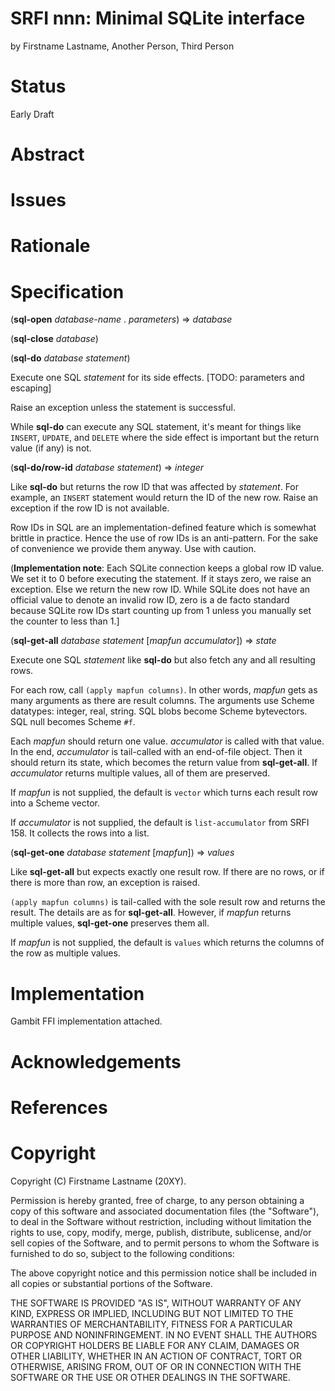# SRFI nnn: Minimal SQLite interface

by Firstname Lastname, Another Person, Third Person

# Status

Early Draft

# Abstract

# Issues

# Rationale

# Specification

(**sql-open** _database-name_ . _parameters_) => _database_

(**sql-close** _database_)

(**sql-do** _database_ _statement_)

Execute one SQL _statement_ for its side effects. [TODO: parameters and escaping]

Raise an exception unless the statement is successful.

While **sql-do** can execute any SQL statement, it's meant for things
like `INSERT`, `UPDATE`, and `DELETE` where the side effect is
important but the return value (if any) is not.

(**sql-do/row-id** _database_ _statement_) => _integer_

Like **sql-do** but returns the row ID that was affected by
_statement_. For example, an `INSERT` statement would return the ID of
the new row. Raise an exception if the row ID is not available.

Row IDs in SQL are an implementation-defined feature which is somewhat
brittle in practice. Hence the use of row IDs is an anti-pattern. For
the sake of convenience we provide them anyway. Use with caution.

(**Implementation note**: Each SQLite connection keeps a global row ID
value. We set it to 0 before executing the statement. If it stays
zero, we raise an exception. Else we return the new row ID. While
SQLite does not have an official value to denote an invalid row ID,
zero is a de facto standard because SQLite row IDs start counting up
from 1 unless you manually set the counter to less than 1.]

(**sql-get-all** _database_ _statement_ [_mapfun_ _accumulator_]) => _state_

Execute one SQL _statement_ like **sql-do** but also fetch any and all
resulting rows.

For each row, call `(apply mapfun columns)`. In other words, _mapfun_
gets as many arguments as there are result columns. The arguments use
Scheme datatypes: integer, real, string. SQL blobs become Scheme
bytevectors. SQL null becomes Scheme `#f`.

Each _mapfun_ should return one value. _accumulator_ is called with
that value. In the end, _accumulator_ is tail-called with an
end-of-file object. Then it should return its state, which becomes the
return value from **sql-get-all**. If _accumulator_ returns multiple
values, all of them are preserved.

If _mapfun_ is not supplied, the default is `vector` which turns each
result row into a Scheme vector.

If _accumulator_ is not supplied, the default is `list-accumulator`
from SRFI 158. It collects the rows into a list.

(**sql-get-one** _database_ _statement_ [_mapfun_]) => _values_

Like **sql-get-all** but expects exactly one result row. If there are
no rows, or if there is more than row, an exception is raised.

`(apply mapfun columns)` is tail-called with the sole result row and
returns the result. The details are as for **sql-get-all**. However,
if _mapfun_ returns multiple values, **sql-get-one** preserves them
all.

If _mapfun_ is not supplied, the default is `values` which returns the
columns of the row as multiple values.

# Implementation

Gambit FFI implementation attached.

# Acknowledgements

# References

# Copyright

Copyright (C) Firstname Lastname (20XY).

Permission is hereby granted, free of charge, to any person obtaining
a copy of this software and associated documentation files (the
"Software"), to deal in the Software without restriction, including
without limitation the rights to use, copy, modify, merge, publish,
distribute, sublicense, and/or sell copies of the Software, and to
permit persons to whom the Software is furnished to do so, subject to
the following conditions:

The above copyright notice and this permission notice shall be
included in all copies or substantial portions of the Software.

THE SOFTWARE IS PROVIDED "AS IS", WITHOUT WARRANTY OF ANY KIND,
EXPRESS OR IMPLIED, INCLUDING BUT NOT LIMITED TO THE WARRANTIES OF
MERCHANTABILITY, FITNESS FOR A PARTICULAR PURPOSE AND
NONINFRINGEMENT. IN NO EVENT SHALL THE AUTHORS OR COPYRIGHT HOLDERS BE
LIABLE FOR ANY CLAIM, DAMAGES OR OTHER LIABILITY, WHETHER IN AN ACTION
OF CONTRACT, TORT OR OTHERWISE, ARISING FROM, OUT OF OR IN CONNECTION
WITH THE SOFTWARE OR THE USE OR OTHER DEALINGS IN THE SOFTWARE.
